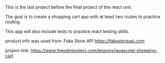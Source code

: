 This is the last project before the final project of the react unit. 

The goal is to create a shopping cart app with at least two routes to practice routing.

This app will also include tests to practice react testing skills.

product info was used from: Fake Store API https://fakestoreapi.com

project-link: https://www.theodinproject.com/lessons/javascript-shopping-cart